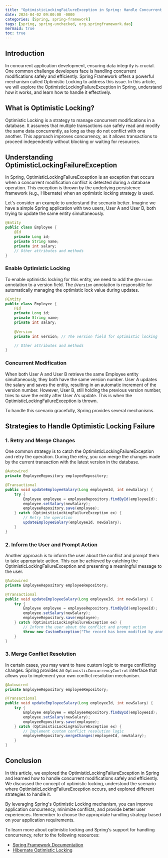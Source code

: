 ```yaml
---
title: "OptimisticLockingFailureException in Spring: Handle Concurrent Modifications with Confidence"
date: 2024-04-02 09:00:00 -0000
categories: [Spring, spring-framework]
tags: [spring, spring-unchecked, org.springframework.dao]
mermaid: true
toc: true
---
```



## Introduction

In concurrent application development, ensuring data integrity is crucial. One common challenge developers face is handling concurrent modifications safely and efficiently. Spring Framework offers a powerful mechanism called Optimistic Locking to address this issue. In this article, we will explore the OptimisticLockingFailureException in Spring, understand how it works, and learn how to handle it effectively.

## What is Optimistic Locking?

Optimistic Locking is a strategy to manage concurrent modifications in a database. It assumes that multiple transactions can safely read and modify the same data concurrently, as long as they do not conflict with one another. This approach improves concurrency, as it allows transactions to proceed independently without blocking or waiting for resources.

## Understanding OptimisticLockingFailureException

In Spring, OptimisticLockingFailureException is an exception that occurs when a concurrent modification conflict is detected during a database operation. This exception is thrown by the underlying persistence framework (e.g., Hibernate) when an optimistic locking strategy is used.

Let's consider an example to understand the scenario better. Imagine we have a simple Spring application with two users, User A and User B, both trying to update the same entity simultaneously.

```java
@Entity
public class Employee {
    @Id
    private Long id;
    private String name;
    private int salary;
    // Other attributes and methods
}
```

### Enable Optimistic Locking

To enable optimistic locking for this entity, we need to add the `@Version` annotation to a version field. The `@Version` annotation is responsible for automatically managing the optimistic lock value during updates.

```java
@Entity
public class Employee {
    @Id
    private Long id;
    private String name;
    private int salary;
  
    @Version
    private int version; // The version field for optimistic locking

    // Other attributes and methods
}
```

### Concurrent Modification

When both User A and User B retrieve the same Employee entity simultaneously, they both have the same version number. User A updates the salary and saves the entity, resulting in an automatic increment of the version number. However, User B, still holding the previous version number, tries to save the entity after User A's update. This is when the OptimisticLockingFailureException is thrown.

To handle this scenario gracefully, Spring provides several mechanisms.

## Strategies to Handle Optimistic Locking Failure

### 1. Retry and Merge Changes

One common strategy is to catch the OptimisticLockingFailureException and retry the operation. During the retry, you can merge the changes made by the current transaction with the latest version in the database.

```java
@Autowired
private EmployeeRepository employeeRepository;

@Transactional
public void updateEmployeeSalary(Long employeeId, int newSalary) {
    try {
        Employee employee = employeeRepository.findById(employeeId);
        employee.setSalary(newSalary);
        employeeRepository.save(employee);
    } catch (OptimisticLockingFailureException ex) {
        // Retry the operation
        updateEmployeeSalary(employeeId, newSalary);
    }
}
```

### 2. Inform the User and Prompt Action

Another approach is to inform the user about the conflict and prompt them to take appropriate action. This can be achieved by catching the OptimisticLockingFailureException and presenting a meaningful message to the user.

```java
@Autowired
private EmployeeRepository employeeRepository;

@Transactional
public void updateEmployeeSalary(Long employeeId, int newSalary) {
    try {
        Employee employee = employeeRepository.findById(employeeId);
        employee.setSalary(newSalary);
        employeeRepository.save(employee);
    } catch (OptimisticLockingFailureException ex) {
        // Inform the user about the conflict and prompt action
        throw new CustomException("The record has been modified by another user. Please review and retry the operation.");
    }
}
```

### 3. Merge Conflict Resolution

In certain cases, you may want to have custom logic to merge conflicting changes. Spring provides an `OptimisticConcurrencyControl` interface that allows you to implement your own conflict resolution mechanism.

```java
@Autowired
private EmployeeRepository employeeRepository;

@Transactional
public void updateEmployeeSalary(Long employeeId, int newSalary) {
    try {
        Employee employee = employeeRepository.findById(employeeId);
        employee.setSalary(newSalary);
        employeeRepository.save(employee);
    } catch (OptimisticLockingFailureException ex) {
        // Implement custom conflict resolution logic
        employeeRepository.mergeChanges(employeeId, newSalary);
    }
}
```

## Conclusion

In this article, we explored the OptimisticLockingFailureException in Spring and learned how to handle concurrent modifications safely and efficiently. We discussed the concept of optimistic locking, understood the scenario where OptimisticLockingFailureException occurs, and explored different strategies to handle it.

By leveraging Spring's Optimistic Locking mechanism, you can improve application concurrency, minimize conflicts, and provide better user experiences. Remember to choose the appropriate handling strategy based on your application requirements.

To learn more about optimistic locking and Spring's support for handling concurrency, refer to the following resources:

- [Spring Framework Documentation](https://docs.spring.io/spring-framework/docs/current/reference/html/data-access.html#orm-jpa-locking-optimistic)
- [Hibernate Optimistic Locking](https://docs.jboss.org/hibernate/orm/5.6/userguide/html_single/Hibernate_User_Guide.html#locking-optimistic)